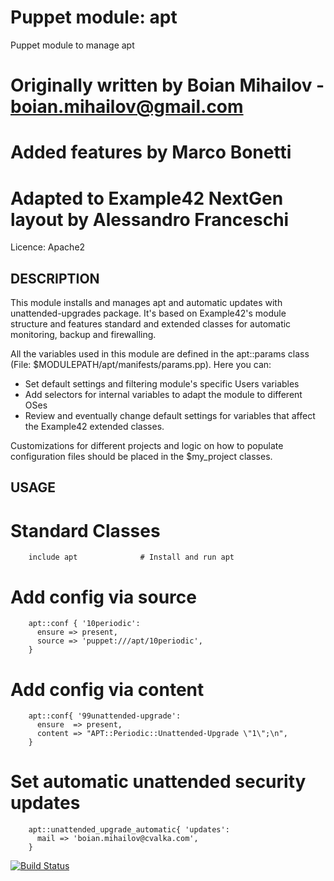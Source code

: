 # Puppet module: apt

Puppet module to manage apt

# Originally written by Boian Mihailov - boian.mihailov@gmail.com
# Added features by Marco Bonetti
# Adapted to Example42 NextGen layout by Alessandro Franceschi

Licence: Apache2

## DESCRIPTION

This module installs and manages apt and automatic updates with unattended-upgrades package.
It's based on Example42's module structure and features standard and
extended classes for automatic monitoring, backup and firewalling.

All the variables used in this module are defined in the apt::params class
(File: $MODULEPATH/apt/manifests/params.pp). Here you can:
- Set default settings and filtering module's specific Users variables
- Add selectors for internal variables to adapt the module to different OSes
- Review and eventually change default settings for variables that affect the
  Example42 extended classes.

Customizations for different projects and logic on how to populate configuration
files should be placed in the $my_project classes.


## USAGE

# Standard Classes
 
        include apt              # Install and run apt 

# Add config via source

        apt::conf { '10periodic':
          ensure => present,
          source => 'puppet:///apt/10periodic',        
        }

# Add config via content

        apt::conf{ '99unattended-upgrade':
          ensure  => present,
          content => "APT::Periodic::Unattended-Upgrade \"1\";\n",
        }

# Set automatic unattended security updates

        apt::unattended_upgrade_automatic{ 'updates':
          mail => 'boian.mihailov@cvalka.com',
        }

[![Build Status](https://travis-ci.org/example42/puppet-apt.png?branch=master)](https://travis-ci.org/example42/puppet-apt)
